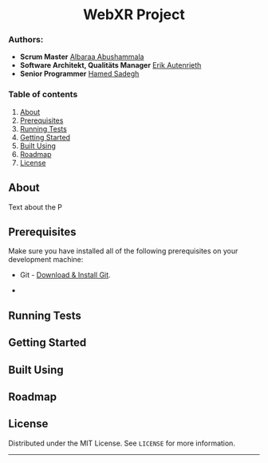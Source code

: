 <h1 align="center">WebXR Project</h1>


### Authors:
- **Scrum Master** [Albaraa Abushammala ](mailto:albaraa.abushammala@smail.inf.h-brs.de)
- **Software Architekt, Qualitäts Manager** [Erik Autenrieth ](mailto:erik.autenrieth@smail.inf.h-brs.de)
- **Senior Programmer** [Hamed Sadegh ](mailto:hamed.sadegh@mail.inf.h-brs.de)


### Table of contents

1. [About](#about)<br>
2. [Prerequisites](#prerequisites)<br>
3. [Running Tests](#running_tests)<br>
4. [Getting Started](#getting_started)<br>
5. [Built Using](#built_using)<br>
6. [Roadmap](#roadmap)<br>
7. [License](#license)<br>

## About <a name = "about"></a>
Text about the P


## Prerequisites <a name = "prerequisites"></a>
Make sure you have installed all of the following prerequisites on your development machine:
* Git - [Download & Install Git](https://git-scm.com/downloads).
+ 


## Running Tests <a name = "running_tests"></a>



## Getting Started <a name = "getting_started"></a>



##  Built Using <a name = "built_using"></a>




## Roadmap  <a name = "roadmap"></a>





## License <a name = "license"></a>

Distributed under the MIT License. See `LICENSE` for more information.






***
